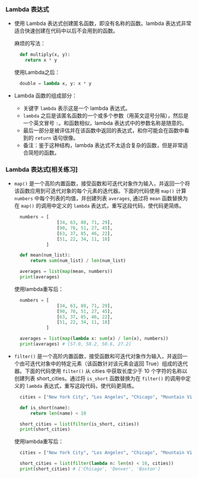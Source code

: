 ### Lambda 表达式

- 使用 Lambda 表达式创建匿名函数，即没有名称的函数。lambda 表达式非常适合快速创建在代码中以后不会用到的函数。

  麻烦的写法：

  ```python
    def multiply(x, y):
      return x * y
  ```

  使用Lambda之后：

  ```python
    double = lambda x, y: x * y
  ```

- Lambda 函数的组成部分：
  * 关键字 `lambda` 表示这是一个 lambda 表达式。
  * `lambda` 之后是该匿名函数的一个或多个参数（用英文逗号分隔），然后是一个英文冒号 `:`。和函数相似，lambda 表达式中的参数名称是随意的。
  * 最后一部分是被评估并在该函数中返回的表达式，和你可能会在函数中看到的 `return` 语句很像。
  * 备注：鉴于这种结构，lambda 表达式不太适合复杂的函数，但是非常适合简短的函数。

### Lambda 表达式[相关练习]

- `map()` 是一个高阶内置函数，接受函数和可迭代对象作为输入，并返回一个将该函数应用到可迭代对象的每个元素的迭代器。下面的代码使用 `map()` 计算 `numbers` 中每个列表的均值，并创建列表 `averages`, 通过将 `mean` 函数替换为在 `map()` 的调用中定义的 `lambda` 表达式，重写这段代码，使代码更简练。

  ```python
    numbers = [
                  [34, 63, 88, 71, 29],
                  [90, 78, 51, 27, 45],
                  [63, 37, 85, 46, 22],
                  [51, 22, 34, 11, 18]
              ]

    def mean(num_list):
        return sum(num_list) / len(num_list)

    averages = list(map(mean, numbers))
    print(averages)
  ```

  使用lambda重写后：

  ```python
    numbers = [
                  [34, 63, 88, 71, 29],
                  [90, 78, 51, 27, 45],
                  [63, 37, 85, 46, 22],
                  [51, 22, 34, 11, 18]
              ]

    averages = list(map(lambda x: sum(x) / len(x), numbers))
    print(averages) # [57.0, 58.2, 50.6, 27.2]
  ```

- `filter()` 是一个高阶内置函数，接受函数和可迭代对象作为输入，并返回一个由可迭代对象中的特定元素（该函数针对该元素会返回 True）组成的迭代器。下面的代码使用 `filter()` 从 cities 中获取长度少于 10 个字符的名称以创建列表 short_cities。通过将 `is_short` 函数替换为在 `filter()` 的调用中定义的 `lambda` 表达式，重写这段代码，使代码更简练。

  ```python
    cities = ["New York City", "Los Angeles", "Chicago", "Mountain View", "Denver", "Boston"]

    def is_short(name):
        return len(name) < 10

    short_cities = list(filter(is_short, cities))
    print(short_cities)
  ```

  使用lambda重写后：

  ```python
    cities = ["New York City", "Los Angeles", "Chicago", "Mountain View", "Denver", "Boston"]

    short_cities = list(filter(lambda n: len(n) < 10, cities))
    print(short_cities) # ['Chicago', 'Denver', 'Boston']
  ```
